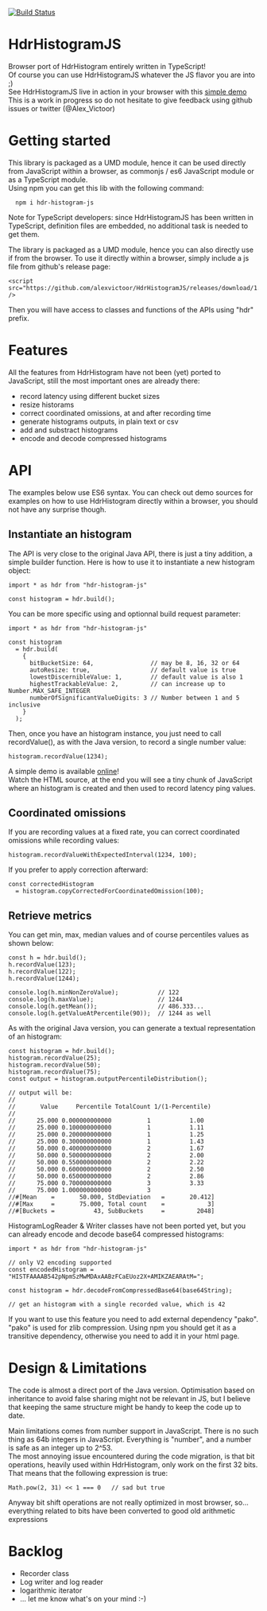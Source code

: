 [![Build Status](https://travis-ci.org/alexvictoor/HdrHistogramJS.svg?branch=master)](https://travis-ci.org/alexvictoor/HdrHistogramJS)

# HdrHistogramJS
Browser port of HdrHistogram entirely written in TypeScript!  
Of course you can use HdrHistogramJS whatever the JS flavor you are into ;)  
See HdrHistogramJS live in action in your browser with this [simple demo](https://alexvictoor.github.io/HdrHistogramJSDemo/ping-demo.html)  
This is a work in progress so do not hesitate to give feedback using github issues or twitter (@Alex_Victoor)

# Getting started
This library is packaged as a UMD module, hence it can be used directly 
from JavaScript within a browser, as commonjs / es6 JavaScript module 
or as a TypeScript module.  
Using npm you can get this lib with the following command:
```
  npm i hdr-histogram-js
```
Note for TypeScript developers: since HdrHistogramJS has been written in TypeScript, definition files are embedded, no additional task is needed to get them. 

The library is packaged as a UMD module, hence you can also directly use if from the browser. 
To use it directly within a browser, simply include a js file from github's release page:
```
<script src="https://github.com/alexvictoor/HdrHistogramJS/releases/download/1.0.0.beta.2/hdrhistogram.min.js" />
```
Then you will have access to classes and functions of the APIs using "hdr" prefix.

# Features
All the features from HdrHistogram have not been (yet) ported to 
JavaScript, still the most important ones are already there:
- record latency using different bucket sizes
- resize historams
- correct coordinated omissions, at and after recording time
- generate histograms outputs, in plain text or csv
- add and substract histograms
- encode and decode compressed histograms

# API
The examples below use ES6 syntax. You can check out demo sources 
for examples on how to use HdrHistogram directly within a browser, you should 
not have any surprise though.  

## Instantiate an histogram
The API is very close to the original Java API, there is just 
a tiny addition, a simple builder function.
Here is how to use it to instantiate a new histogram object:
```
import * as hdr from "hdr-histogram-js"

const histogram = hdr.build(); 
```
You can be more specific using and optionnal build request parameter:
```
import * as hdr from "hdr-histogram-js"

const histogram 
  = hdr.build(
    { 
      bitBucketSize: 64,                // may be 8, 16, 32 or 64
      autoResize: true,                 // default value is true
      lowestDiscernibleValue: 1,        // default value is also 1
      highestTrackableValue: 2,         // can increase up to Number.MAX_SAFE_INTEGER
      numberOfSignificantValueDigits: 3 // Number between 1 and 5 inclusive
    }
  );

```
Then, once you have an histogram instance, you just need 
to call recordValue(), as with the Java version, to record 
a single number value:
```
histogram.recordValue(1234);
```

A simple demo is available [online](https://alexvictoor.github.io/HdrHistogramJSDemo/ping-demo.html)!   
Watch the HTML source, at the end you will see a tiny chunk of JavaScript where an histogram is created and then used to 
record latency ping values.  

## Coordinated omissions
If you are recording values at a fixed rate, 
you can correct coordinated omissions while recording values:
```
histogram.recordValueWithExpectedInterval(1234, 100);
```
If you prefer to apply correction afterward:
```
const correctedHistogram 
  = histogram.copyCorrectedForCoordinatedOmission(100);
```

## Retrieve metrics
You can get min, max, median values and of course percentiles values as shown below:
```
const h = hdr.build();
h.recordValue(123);
h.recordValue(122);
h.recordValue(1244);

console.log(h.minNonZeroValue);           // 122
console.log(h.maxValue);                  // 1244
console.log(h.getMean());                 // 486.333...
console.log(h.getValueAtPercentile(90));  // 1244 as well
```

As with the original Java version, you can generate a textual
representation of an histogram:
```
const histogram = hdr.build();
histogram.recordValue(25);
histogram.recordValue(50);
histogram.recordValue(75);
const output = histogram.outputPercentileDistribution();

// output will be:
//
//       Value     Percentile TotalCount 1/(1-Percentile)
//
//      25.000 0.000000000000          1           1.00
//      25.000 0.100000000000          1           1.11
//      25.000 0.200000000000          1           1.25
//      25.000 0.300000000000          1           1.43
//      50.000 0.400000000000          2           1.67
//      50.000 0.500000000000          2           2.00
//      50.000 0.550000000000          2           2.22
//      50.000 0.600000000000          2           2.50
//      50.000 0.650000000000          2           2.86
//      75.000 0.700000000000          3           3.33
//      75.000 1.000000000000          3
//#[Mean    =       50.000, StdDeviation   =       20.412]
//#[Max     =       75.000, Total count    =            3]
//#[Buckets =           43, SubBuckets     =         2048]

```
HistogramLogReader & Writer classes have not been ported yet, 
but you can already encode and decode base64 compressed histograms:
```
import * as hdr from "hdr-histogram-js"

// only V2 encoding supported 
const encodedHistogram = "HISTFAAAAB542pNpmSzMwMDAxAABzFCaEUoz2X+AMIKZAEARAtM=";

const histogram = hdr.decodeFromCompressedBase64(base64String);

// get an histogram with a single recorded value, which is 42

```

If you want to use this feature you need to add external dependency 
"pako". "pako" is used for zlib compression. Using npm you should get
it as a transitive dependency, otherwise you need to add it in 
your html page.

# Design & Limitations
The code is almost a direct port of the Java version.
Optimisation based on inheritance to avoid false sharing 
might not be relevant in JS, but I believe that keeping 
the same structure might be handy to keep the code up to date.

Main limitations comes from number support in JavaScript. 
There is no such thing as 64b integers in JavaScript. Everything is "number", 
and a number is safe as an integer up to 2^53.  
The most annoying issue encountered during the code migration, 
is that bit operations, heavily used within HdrHistogram, 
only work on the first 32 bits. That means that the following expression is true:
```
Math.pow(2, 31) << 1 === 0   // sad but true
```
Anyway bit shift operations are not really optimized 
in most browser, so... everything related to bits have been
converted to good old arithmetic expressions

# Backlog
- Recorder class
- Log writer and log reader
- logarithmic iterator
- ... let me know what's on your mind :-)
